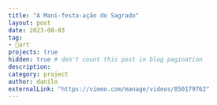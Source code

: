```yaml
---
title: "A Mani-festa-ação do Sagrado"
layout: post
date: 2023-08-03
tag:
- 🎨art
projects: true
hidden: true # don't count this post in blog pagination
description:
category: project
author: danilo
externalLink: "https://vimeo.com/manage/videos/850179762"
---
```

